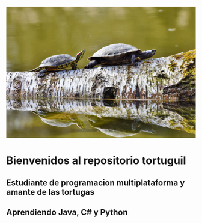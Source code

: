 ![](turtle.jpg)
# Bienvenidos al repositorio tortuguil
## Estudiante de programacion multiplataforma y amante de las tortugas
## Aprendiendo Java, C# y Python


<!---
Alfreditto/Alfreditto is a ✨ special ✨ repository because its `README.md` (this file) appears on your GitHub profile.
You can click the Preview link to take a look at your changes.
--->
